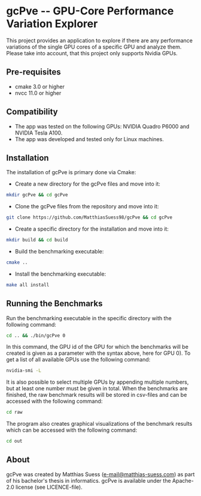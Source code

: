 # gcPve -- GPU-Core Performance Variation Explorer
This project provides an application to explore if there are any performance variations of the single GPU cores of a 
specific GPU and analyze them. Please take into account, that this project only supports Nvidia GPUs.

## Pre-requisites
- cmake 3.0 or higher
- nvcc 11.0 or higher

## Compatibility
- The app was tested on the following GPUs: NVIDIA Quadro P6000 and NVIDIA Tesla A100.
- The app was developed and tested only for Linux machines.

## Installation
The installation of gcPve is primary done via Cmake:
- Create a new directory for the gcPve files and move into it:
```bash
mkdir gcPve && cd gcPve
```
- Clone the gcPve files from the repository and move into it:
```bash
git clone https://github.com/MatthiasSuess98/gcPve && cd gcPve
```
- Create a specific directory for the installation and move into it:
```bash
mkdir build && cd build
```
- Build the benchmarking executable:
```bash
cmake ..
```
- Install the benchmarking executable:
```bash
make all install
```

## Running the Benchmarks
Run the benchmarking executable in the specific directory with the following command:
```bash
cd .. && ./bin/gcPve 0
```
In this command, the GPU id of the GPU for which the benchmarks will be created is given as a parameter with the syntax above, here for GPU 0). To get a list of all available GPUs use the following command:
```bash
nvidia-smi -L
```
It is also possible to select multiple GPUs by appending multiple numbers, but at least one number must be given in total. When the benchmarks are finished, the raw benchmark results will be stored in csv-files and can be accessed with the following command:
```bash
cd raw
```
The program also creates graphical visualizations of the benchmark results which can be accessed with the following command:
```bash
cd out
```

## About
gcPve was created by Matthias Suess (e-mail@matthias-suess.com) as part of his bachelor's thesis in informatics. gcPve is available under the Apache-2.0 license (see LICENCE-file).

